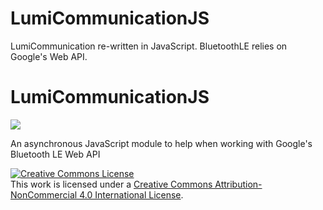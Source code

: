 # LumiCommunicationJS
LumiCommunication re-written in JavaScript.  BluetoothLE relies on Google's Web API.

# LumiCommunicationJS
![](http://ladvien.github.io/images/bluetoothBehaveSmall.png)

An asynchronous JavaScript module to help when working with Google's Bluetooth LE Web API

<a rel="license" href="http://creativecommons.org/licenses/by-nc/4.0/"><img alt="Creative Commons License" style="border-width:0" src="https://i.creativecommons.org/l/by-nc/4.0/88x31.png" /></a><br />This work is licensed under a <a rel="license" href="http://creativecommons.org/licenses/by-nc/4.0/">Creative Commons Attribution-NonCommercial 4.0 International License</a>.
